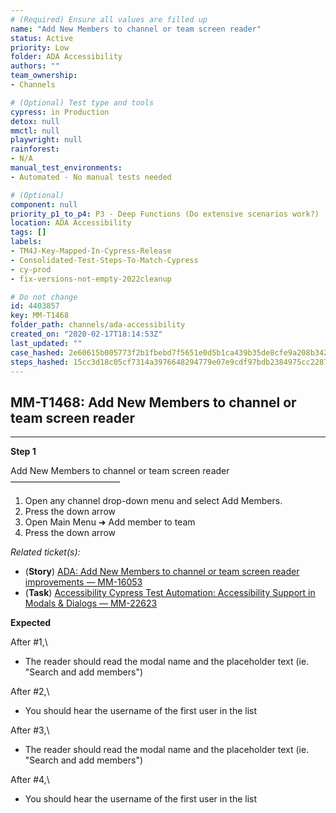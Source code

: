 ```yaml
---
# (Required) Ensure all values are filled up
name: "Add New Members to channel or team screen reader"
status: Active
priority: Low
folder: ADA Accessibility
authors: ""
team_ownership: 
- Channels

# (Optional) Test type and tools
cypress: in Production
detox: null
mmctl: null
playwright: null
rainforest: 
- N/A
manual_test_environments: 
- Automated - No manual tests needed

# (Optional)
component: null
priority_p1_to_p4: P3 - Deep Functions (Do extensive scenarios work?)
location: ADA Accessibility
tags: []
labels: 
- TM4J-Key-Mapped-In-Cypress-Release
- Consolidated-Test-Steps-To-Match-Cypress
- cy-prod
- fix-versions-not-empty-2022cleanup

# Do not change
id: 4403857
key: MM-T1468
folder_path: channels/ada-accessibility
created_on: "2020-02-17T18:14:53Z"
last_updated: ""
case_hashed: 2e60615b005773f2b1fbebd7f5651e0d5b1ca439b35de8cfe9a208b34253580c5181d7fcd3bc1c6a9bc61ad2428f4d22
steps_hashed: 15cc3d18c05cf7314a3976648294779e07e9cdf97bdb2384975cc228712fc81e76e786602b80b201fb1873b5e0685e90
---
```


## MM-T1468: Add New Members to channel or team screen reader

---

**Step 1**

Add New Members to channel or team screen reader\
–––––––––––––––––––––––––

1. Open any channel drop-down menu and select Add Members.
2. Press the down arrow
3. Open Main Menu ➜ Add member to team
4. Press the down arrow

_Related ticket(s):_

- (**Story**) [ADA: Add New Members to channel or team screen reader improvements — MM-16053](https://mattermost.atlassian.net/browse/MM-16053)
- (**Task**) [Accessibility Cypress Test Automation: Accessibility Support in Modals & Dialogs — MM-22623](https://mattermost.atlassian.net/browse/MM-22623)

**Expected**

After #1,\\

- The reader should read the modal name and the placeholder text (ie. "Search and add members")

After #2,\\

- You should hear the username of the first user in the list

After #3,\\

- The reader should read the modal name and the placeholder text (ie. "Search and add members")

After #4,\\

- You should hear the username of the first user in the list
